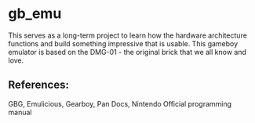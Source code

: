 # gb_emu

This serves as a long-term project to learn how the hardware architecture functions and build something impressive that is usable. This gameboy emulator is based on the DMG-01 -  the original brick that we all know and love.

## References:
 GBG, Emulicious, Gearboy, Pan Docs, Nintendo Official programming manual
 
